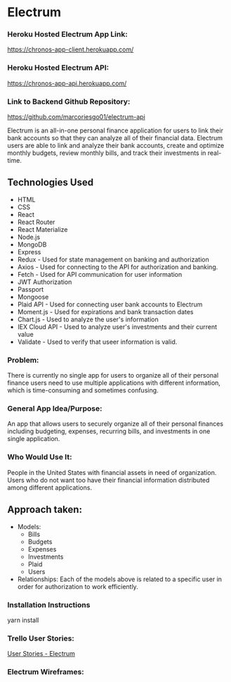# Electrum

### Heroku Hosted Electrum App Link:
https://chronos-app-client.herokuapp.com/

### Heroku Hosted Electrum API:
https://chronos-app-api.herokuapp.com/

### Link to Backend Github Repository:
https://github.com/marcoriesgo01/electrum-api

Electrum is an all-in-one personal finance application for users to link their bank accounts so that they can analyze all of their financial data. Electrum users are able to link and analyze their bank accounts, create and optimize monthly budgets, review monthly bills, and track their investments in real-time. 

## Technologies Used
* HTML 
* CSS 
* React 
* React Router
* React Materialize
* Node.js
* MongoDB
* Express
* Redux - Used for state management on banking and authorization
* Axios - Used for connecting to the API for authorization and banking.
* Fetch - Used for API communication for user information
* JWT Authorization
* Passport
* Mongoose
* Plaid API - Used for connecting user bank accounts to Electrum
* Moment.js - Used for expirations and bank transaction dates
* Chart.js - Used to analyze the user's information
* IEX Cloud API - Used to analyze user's investments and their current value
* Validate - Used to verify that useer information is valid.


### Problem: 
There is currently no single app for users to organize all of their personal finance users need to use multiple applications with different information, which is time-consuming and sometimes confusing.

### General App Idea/Purpose: 
An app that allows users to securely organize all of their personal finances including budgeting, expenses, recurring bills, and investments in one single application.

### Who Would Use It: 
People in the United States with financial assets in need of organization. Users who do not want too have their financial information distributed among different applications.

## Approach taken:
* Models: 
    * Bills
    * Budgets
    * Expenses
    * Investments
    * Plaid
    * Users
* Relationships: Each of the models above is related to a specific user in order for authorization to work efficiently.

### Installation Instructions
yarn install

### Trello User Stories:
[User Stories - Electrum](https://trello.com/b/60ZlDlbf/electrum-stories)

### Electrum Wireframes: 
